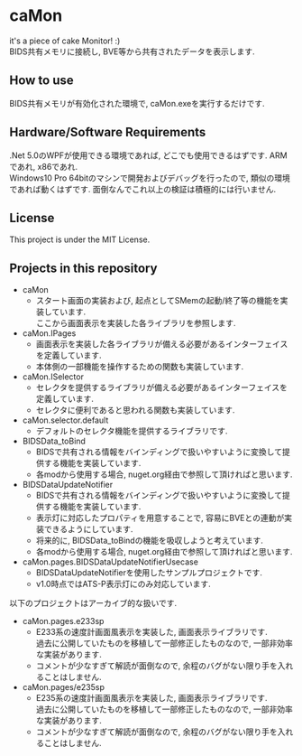 # caMon
it's a piece of cake Monitor! :)  
BIDS共有メモリに接続し, BVE等から共有されたデータを表示します.

## How to use
BIDS共有メモリが有効化された環境で, caMon.exeを実行するだけです.

## Hardware/Software Requirements
.Net 5.0のWPFが使用できる環境であれば, どこでも使用できるはずです.  ARMであれ, x86であれ.    
Windows10 Pro 64bitのマシンで開発およびデバッグを行ったので, 類似の環境であれば動くはずです.  面倒なんでこれ以上の検証は積極的には行いません.

## License
This project is under the MIT License.

## Projects in this repository
- caMon
  - スタート画面の実装および, 起点としてSMemの起動/終了等の機能を実装しています.  
  ここから画面表示を実装した各ライブラリを参照します.
- caMon.IPages
  - 画面表示を実装した各ライブラリが備える必要があるインターフェイスを定義しています.
  - 本体側の一部機能を操作するための関数も実装しています.
- caMon.ISelector
  - セレクタを提供するライブラリが備える必要があるインターフェイスを定義しています.
  - セレクタに便利であると思われる関数も実装しています.
- caMon.selector.default
  - デフォルトのセレクタ機能を提供するライブラリです.
- BIDSData_toBind
  - BIDSで共有される情報をバインディングで扱いやすいように変換して提供する機能を実装しています.
  - 各modから使用する場合, nuget.org経由で参照して頂ければと思います.
- BIDSDataUpdateNotifier
  - BIDSで共有される情報をバインディングで扱いやすいように変換して提供する機能を実装しています.
  - 表示灯に対応したプロパティを用意することで, 容易にBVEとの連動が実装できるようにしています.
  - 将来的に, BIDSData_toBindの機能を吸収しようと考えています.
  - 各modから使用する場合, nuget.org経由で参照して頂ければと思います.
- caMon.pages.BIDSDataUpdateNotifierUsecase
  - BIDSDataUpdateNotifierを使用したサンプルプロジェクトです.
  - v1.0時点ではATS-P表示灯にのみ対応しています.

以下のプロジェクトはアーカイブ的な扱いです.

- caMon.pages.e233sp
  - E233系の速度計画面風表示を実装した, 画面表示ライブラリです.  
  過去に公開していたものを移植して一部修正したものなので, 一部非効率な実装があります.
  - コメントが少なすぎて解読が面倒なので, 余程のバグがない限り手を入れることはしません.
- caMon.pages/e235sp
  - E235系の速度計画面風表示を実装した, 画面表示ライブラリです.  
  過去に公開していたものを移植して一部修正したものなので, 一部非効率な実装があります.
  - コメントが少なすぎて解読が面倒なので, 余程のバグがない限り手を入れることはしません.
